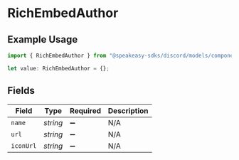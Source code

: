 # RichEmbedAuthor

## Example Usage

```typescript
import { RichEmbedAuthor } from "@speakeasy-sdks/discord/models/components";

let value: RichEmbedAuthor = {};
```

## Fields

| Field              | Type               | Required           | Description        |
| ------------------ | ------------------ | ------------------ | ------------------ |
| `name`             | *string*           | :heavy_minus_sign: | N/A                |
| `url`              | *string*           | :heavy_minus_sign: | N/A                |
| `iconUrl`          | *string*           | :heavy_minus_sign: | N/A                |